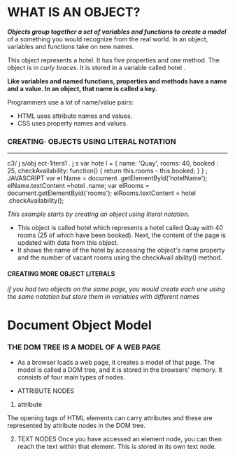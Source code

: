 # WHAT IS AN OBJECT? 

***Objects group together a set of variables and functions to create a model*** of a something you would recognize from the real world. In an object, variables and functions take on new names.

This object represents a hotel. It has five properties and one method. 
The object is in *curly braces*. It is stored in a variable called hotel . 


**Like variables and named functions, properties and methods have a name and a value. In an object, that name is called a key.** 


Programmers use a lot of name/value pairs: 

- HTML uses attribute names and values. 
- CSS uses property names and values.


### CREATING· OBJECTS USING LITERAL NOTATION 
______________________________________________

c3/ j s/obj ect-1itera1 . j s 
var hote l = { 
name: 'Quay', 
rooms: 40, 
booked : 25, 
checkAvailability: function() { 
return this.rooms - this.booked; 
} 
} ; 
JAVASCRIPT 
var el Name = document .getElementByld('hotelName'); 
elName.textContent =hotel .name; 
var elRooms = document.getElementByid{'rooms'); 
elRooms.textContent = hotel .checkAvailability();

_This example starts by creating an object using literal notation._

- This object is called hotel which represents a hotel called Quay with 40 rooms (25 of which have been booked). 
Next, the content of the page is updated with data from this object.
- It shows the name of the hotel by accessing the object's  name property and the number of vacant rooms using the 
checkAvail ability() method. 



#### CREATING MORE OBJECT LITERALS 
_if you had two objects on the same page, you would create each one using the same notation but store them in variables with different names_


# Document Object Model

### THE DOM TREE IS A MODEL OF A WEB PAGE

- As a browser loads a web page, it creates a model of that page. 
The model is called a DOM tree, and it is stored in the browsers' memory. 
It consists of four main types of nodes. 

- ATTRIBUTE NODES 

1. attribute 

The opening tags of HTML elements can carry attributes and these are represented by attribute nodes in the DOM tree.

2. TEXT NODES 
Once you have accessed an element node, you can then reach the text within that element. This is stored in its own text node. 

